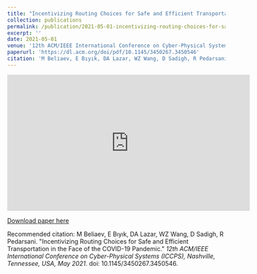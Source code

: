```yaml
---
title: "Incentivizing Routing Choices for Safe and Efficient Transportation in the Face of the COVID-19 Pandemic"
collection: publications
permalink: /publication/2021-05-01-incentivizing-routing-choices-for-safe-and-efficient-transportation-in-the-face-of-the-covid-19-pandemic
excerpt: ''
date: 2021-05-01
venue: '12th ACM/IEEE International Conference on Cyber-Physical Systems (ICCPS), Nashville, Tennessee, USA, May 2021'
paperurl: 'https://dl.acm.org/doi/pdf/10.1145/3450267.3450546'
citation: 'M Beliaev, E Bıyık, DA Lazar, WZ Wang, D Sadigh, R Pedarsani. (2009). &quot;Incentivizing Routing Choices for Safe and Efficient Transportation in the Face of the COVID-19 Pandemic.&quot; <i>12th ACM/IEEE International Conference on Cyber-Physical Systems (ICCPS), Nashville, Tennessee, USA, May 2021</i>. doi: 10.1145/3450267.3450546.'
---
```


<iframe width="560" height="315" src="https://www.youtube.com/embed/XeffxOXrIIM" title="YouTube video player" frameborder="0" allow="accelerometer; autoplay; clipboard-write; encrypted-media; gyroscope; picture-in-picture" allowfullscreen></iframe>

[Download paper here](https://dl.acm.org/doi/pdf/10.1145/3450267.3450546)

Recommended citation: M Beliaev, E Bıyık, DA Lazar, WZ Wang, D Sadigh, R Pedarsani. "Incentivizing Routing Choices for Safe and Efficient Transportation in the Face of the COVID-19 Pandemic." <i>12th ACM/IEEE International Conference on Cyber-Physical Systems (ICCPS), Nashville, Tennessee, USA, May 2021</i>. doi: 10.1145/3450267.3450546.
